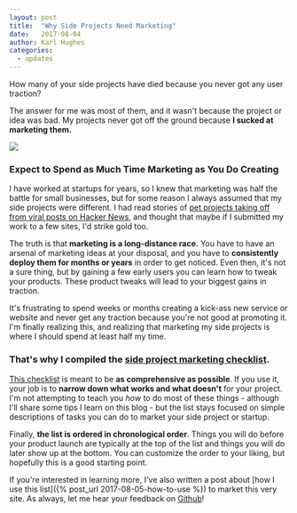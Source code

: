 ```yaml
---
layout: post
title:  "Why Side Projects Need Marketing"
date:   2017-08-04
author: Karl Hughes
categories:
  - updates
---
```


How many of your side projects have died because you never got any user traction?

The answer for me was most of them, and it wasn't because the project or idea was bad. My projects never got off the ground because **I sucked at marketing them.**

![](https://i.imgur.com/LXLIrOI.jpg)

### Expect to Spend as Much Time Marketing as You Do Creating

I have worked at startups for years, so I knew that marketing was half the battle for small businesses, but for some reason I always assumed that my side projects were different. I had read stories of [pet projects taking off from viral posts on Hacker News](https://news.ycombinator.com/item?id=2051288), and thought that maybe if I submitted my work to a few sites, I'd strike gold too.

The truth is that **marketing is a long-distance race.** You have to have an arsenal of marketing ideas at your disposal, and you have to **consistently deploy them for months or years** in order to get noticed. Even then, it's not a sure thing, but by gaining a few early users you can learn how to tweak your products. These product tweaks will lead to your biggest gains in traction.

It's frustrating to spend weeks or months creating a kick-ass new service or website and never get any traction because you're not good at promoting it. I'm finally realizing this, and realizing that marketing my side projects is where I should spend at least half my time.

### That's why I compiled the [side project marketing checklist](/marketing-checklist).

[This checklist](/marketing-checklist) is meant to be **as comprehensive as possible**. If you use it, your job is to **narrow down what works and what doesn't** for your project. I'm not attempting to teach you *how* to do most of these things - although I'll share some tips I learn on this blog - but the list stays focused on simple descriptions of tasks you can do to market your side project or startup.

Finally, **the list is ordered in chronological order**. Things you will do before your product launch are typically at the top of the list and things you will do later show up at the bottom. You can customize the order to your liking, but hopefully this is a good starting point.

If you're interested in learning more, I've also written a post about [how I use this list]({% post_url 2017-08-05-how-to-use %}) to market this very site. As always, let me hear your feedback on [Github](https://github.com/karllhughes/side-project-marketing)!
